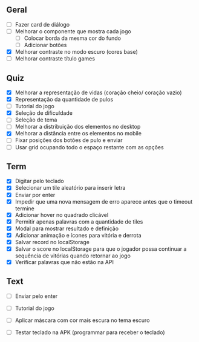 ## Geral

- [ ] Fazer card de diálogo
- [ ] Melhorar o componente que mostra cada jogo
  - [ ] Colocar borda da mesma cor do fundo
  - [ ] Adicionar botões
- [x] Melhorar contraste no modo escuro (cores base)
- [ ] Melhorar contraste título games

## Quiz

- [x] Melhorar a representação de vidas (coração cheio/ coração vazio)
- [x] Representação da quantidade de pulos
- [ ] Tutorial do jogo
- [x] Seleção de dificuldade
- [ ] Seleção de tema
- [ ] Melhorar a distribuição dos elementos no desktop
- [x] Melhorar a distância entre os elementos no mobile
- [ ] Fixar posições dos botões de pulo e enviar
- [ ] Usar grid ocupando todo o espaço restante com as opções

## Term

- [x] Digitar pelo teclado
- [x] Selecionar um tile aleatório para inserir letra
- [x] Enviar por enter
- [x] Impedir que uma nova mensagem de erro aparece antes que o timeout termine
- [x] Adicionar hover no quadrado clicável
- [x] Permitir apenas palavras com a quantidade de tiles
- [x] Modal para mostrar resultado e definição
- [x] Adicionar animação e ícones para vitória e derrota
- [x] Salvar record no localStorage
- [x] Salvar o score no localStorage para que o jogador possa continuar a sequência de vitórias quando retornar ao jogo
- [x] Verificar palavras que não estão na API

## Text

- [ ] Enviar pelo enter
- [ ] Tutorial do jogo
- [ ] Aplicar máscara com cor mais escura no tema escuro
- [ ] Testar teclado na APK (programmar para receber o teclado)



